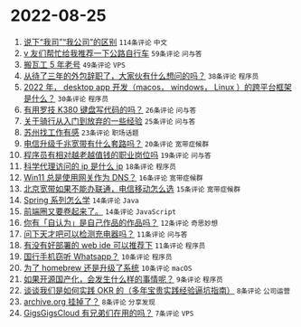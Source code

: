 # 2022-08-25

1. [说下“我司”“我公司”的区别](https://www.v2ex.com/t/875222) `114条评论` `中文`
1. [v 友们帮忙给我推荐一下公路自行车](https://www.v2ex.com/t/875231) `59条评论` `问与答`
1. [搬瓦工 5 年老号](https://www.v2ex.com/t/875217) `49条评论` `VPS`
1. [从待了三年的外包辞职了，大家伙有什么想问的吗？](https://www.v2ex.com/t/875306) `38条评论` `程序员`
1. [2022 年， desktop app 开发（macos， windows， Linux ）的跨平台框架是什么？](https://www.v2ex.com/t/875271) `30条评论` `程序员`
1. [有用罗技 K380 键盘写代码的吗？](https://www.v2ex.com/t/875294) `26条评论` `问与答`
1. [关于骑行从入门到放弃的一些经验](https://www.v2ex.com/t/875300) `25条评论` `问与答`
1. [苏州找工作有感](https://www.v2ex.com/t/875265) `23条评论` `职场话题`
1. [电信升级千兆宽带有什么套路吗？](https://www.v2ex.com/t/875246) `20条评论` `宽带症候群`
1. [程序员有相对越老越值钱的职业岗位吗](https://www.v2ex.com/t/875297) `19条评论` `问与答`
1. [科学代理访问的 ip 是什么 ip](https://www.v2ex.com/t/875243) `18条评论` `程序员`
1. [Win11 总是使用网关作为 DNS？](https://www.v2ex.com/t/875329) `16条评论` `宽带症候群`
1. [北京宽带如果不能办联通，电信移动怎么选](https://www.v2ex.com/t/875281) `15条评论` `宽带症候群`
1. [Spring 系列怎么学](https://www.v2ex.com/t/875272) `14条评论` `Java`
1. [前端圈又要卷起来了。](https://www.v2ex.com/t/875242) `14条评论` `JavaScript`
1. [你有「自认为」是自己作品的作品吗？](https://www.v2ex.com/t/875264) `12条评论` `奇思妙想`
1. [问下天才吧可以检测充电器吗？](https://www.v2ex.com/t/875253) `11条评论` `问与答`
1. [有没有好部署的 web ide 可以推荐下](https://www.v2ex.com/t/875223) `11条评论` `程序员`
1. [国行手机窃听 Whatsapp？](https://www.v2ex.com/t/875296) `10条评论` `程序员`
1. [为了 homebrew 还是升级了系统](https://www.v2ex.com/t/875289) `10条评论` `macOS`
1. [如果开源国产化，会发生什么样的事情呢？](https://www.v2ex.com/t/875213) `9条评论` `程序员`
1. [谈谈我们是如何实践 OKR 的（多年宝贵实践经验逼坑指南）](https://www.v2ex.com/t/875288) `8条评论` `公司运营`
1. [archive.org 挂掉了？](https://www.v2ex.com/t/875214) `8条评论` `分享发现`
1. [GigsGigsCloud 有兄弟们在用的吗？](https://www.v2ex.com/t/875299) `7条评论` `VPS`
